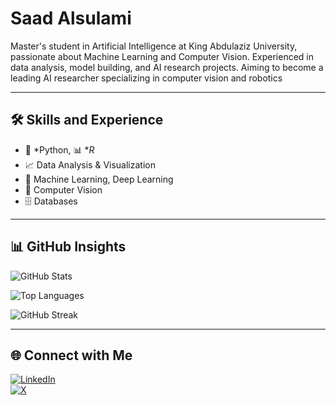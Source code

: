 # **Saad Alsulami**



Master's student in Artificial Intelligence at King Abdulaziz University, passionate about Machine Learning and Computer Vision.
Experienced in data analysis, model building, and AI research projects. 
Aiming to become a leading AI researcher specializing in computer vision and robotics

---

## 🛠 Skills and Experience

- 🐍 *Python, 📊 **R*
- 📈 Data Analysis & Visualization
- 🤖 Machine Learning, Deep Learning
- 🧠 Computer Vision
- 🗄️ Databases
  

---

## 📊 GitHub Insights

<!-- GitHub Stats Card -->
![GitHub Stats](https://github-readme-stats.vercel.app/api?username=Saadtalsulami&show_icons=true&theme=radical)


<!-- Top Languages Card -->
![Top Languages](https://github-readme-stats.vercel.app/api/top-langs/?username=Saadtalsulami&layout=compact&theme=dark)


<!-- GitHub Streak Card -->
![GitHub Streak](https://streak-stats.demolab.com?user=Saadtalsulami&theme=default)



---

## 🌐 Connect with Me

[![LinkedIn](https://img.shields.io/badge/LinkedIn-blue?logo=linkedin&style=for-the-badge)]([Your_LinkedIn_Link](https://www.linkedin.com/in/saad-alsulami-0abba7289?utm_source=share&utm_campaign=share_via&utm_content=profile&utm_medium=ios_app))  
[![X](https://img.shields.io/badge/X-000000?logo=x&logoColor=white&style=for-the-badge)]([Your_X_Link](https://x.com/saad_t0t?s=21))
